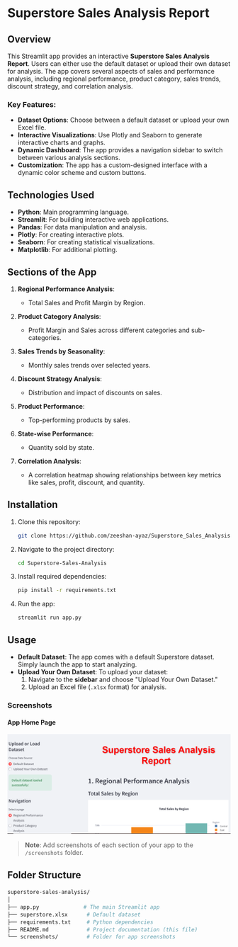 # Superstore Sales Analysis Report

## Overview

This Streamlit app provides an interactive **Superstore Sales Analysis Report**. Users can either use the default dataset or upload their own dataset for analysis. The app covers several aspects of sales and performance analysis, including regional performance, product category, sales trends, discount strategy, and correlation analysis.

### Key Features:
- **Dataset Options**: Choose between a default dataset or upload your own Excel file.
- **Interactive Visualizations**: Use Plotly and Seaborn to generate interactive charts and graphs.
- **Dynamic Dashboard**: The app provides a navigation sidebar to switch between various analysis sections.
- **Customization**: The app has a custom-designed interface with a dynamic color scheme and custom buttons.

## Technologies Used

- **Python**: Main programming language.
- **Streamlit**: For building interactive web applications.
- **Pandas**: For data manipulation and analysis.
- **Plotly**: For creating interactive plots.
- **Seaborn**: For creating statistical visualizations.
- **Matplotlib**: For additional plotting.

## Sections of the App

1. **Regional Performance Analysis**: 
   - Total Sales and Profit Margin by Region.
   
2. **Product Category Analysis**: 
   - Profit Margin and Sales across different categories and sub-categories.
   
3. **Sales Trends by Seasonality**: 
   - Monthly sales trends over selected years.
   
4. **Discount Strategy Analysis**: 
   - Distribution and impact of discounts on sales.
   
5. **Product Performance**: 
   - Top-performing products by sales.
   
6. **State-wise Performance**: 
   - Quantity sold by state.

7. **Correlation Analysis**: 
   - A correlation heatmap showing relationships between key metrics like sales, profit, discount, and quantity.

## Installation

1. Clone this repository:
    ```bash
    git clone https://github.com/zeeshan-ayaz/Superstore_Sales_Analysis.git
    ```

2. Navigate to the project directory:
    ```bash
    cd Superstore-Sales-Analysis
    ```

3. Install required dependencies:
    ```bash
    pip install -r requirements.txt
    ```

4. Run the app:
    ```bash
    streamlit run app.py
    ```

## Usage

- **Default Dataset**: The app comes with a default Superstore dataset. Simply launch the app to start analyzing.
- **Upload Your Own Dataset**: To upload your dataset:
    1. Navigate to the **sidebar** and choose "Upload Your Own Dataset."
    2. Upload an Excel file (`.xlsx` format) for analysis.
    
### Screenshots

#### App Home Page
![App Home](screenshorts/front.png)

> **Note**: Add screenshots of each section of your app to the `/screenshots` folder.

## Folder Structure

```bash
superstore-sales-analysis/
│
├── app.py              # The main Streamlit app
├── superstore.xlsx      # Default dataset
├── requirements.txt     # Python dependencies
├── README.md            # Project documentation (this file)
└── screenshots/         # Folder for app screenshots

